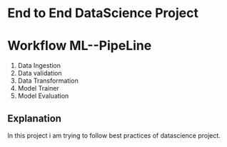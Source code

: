 # End to End DataScience Project

# Workflow ML--PipeLine
1. Data Ingestion
2. Data validation
3. Data Transformation
4. Model Trainer
5. Model Evaluation

## Explanation
In this project i am trying to follow best practices of datascience project.